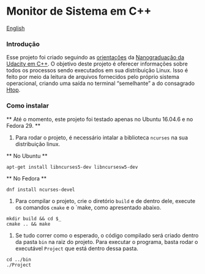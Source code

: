 # Monitor de Sistema em C++

[English](README.md)

### Introdução

Esse projeto foi criado seguindo as [orientações](https://github.com/udacity/CppND-System-Monitor/) da [Nanograduação da Udacity em C++](https://www.udacity.com/course/c-plus-plus-nanodegree--nd213). O objetivo deste projeto é oferecer informações sobre todos os processos sendo executados em sua distribuição Linux. Isso é feito por meio da leitura de arquivos fornecidos pelo próprio sistema operacional, criando uma saída no terminal “semelhante” a do consagrado [Htop](https://hisham.hm/htop/).

### Como instalar

** Até o momento, este projeto foi testado apenas no Ubuntu 16.04.6 e no Fedora 29. **

1. Para rodar o projeto, é necessário intalar a biblioteca `ncurses` na sua distribuição linux.

** No Ubuntu **

```shell
apt-get install libncurses5-dev libncursesw5-dev
```

** No Fedora **

```shell
dnf install ncurses-devel
```

1. Para compilar o projeto, crie o diretório `build` e de dentro dele, execute os comandos `cmake` e o `make, como apresentado abaixo. 

```shell
mkdir build && cd $_
cmake .. && make
```

1. Se tudo correr como o esperado, o código compilado será criado dentro da pasta `bin` na raiz do projeto. Para executar o programa, basta rodar o executável `Project` que está dentro dessa pasta.

```shell
cd ../bin
./Project
```
